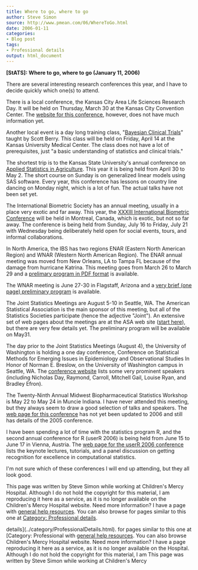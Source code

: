 ```yaml
---
title: Where to go, where to go
author: Steve Simon
source: http://www.pmean.com/06/WhereToGo.html
date: 2006-01-11
categories:
- Blog post
tags:
- Professional details
output: html_document
---
```

**[StATS]:** **Where to go, where to go (January 11,
2006)**

There are several interesting research conferences this year, and I have
to decide quickly which one(s) to attend.

There is a local conference, the Kansas City Area Life Sciences Research
Day. It will be held on Thursday, March 30 at the Kansas City Convention
Center. The [website for this
conference](http://www.kclifesciencesday.org/index.htm), however, does
not have much information yet.

Another local event is a day long training class, \"[Bayesian Clinical
Trials](http://www.amstat.org/education/learnstat/bct.cfm)\" taught by
Scott Berry. This class will be held on Friday, April 14 at the Kansas
University Medical Center. The class does not have a lot of
prerequisites, just \"a basic understanding of statistics and clinical
trials.\"

The shortest trip is to the Kansas State University\'s annual conference
on [Applied Statistics in
Agriculture](http://www.k-state.edu/stats/agstat.conference/). This year
it is being held from April 30 to May 2. The short course on Sunday is
on generalized linear models using SAS software. Every year, this
conference has lessons on country line dancing on Monday night, which is
a lot of fun. The actual talks have not been set yet.

The International Biometric Society has an annual meeting, usually in a
place very exotic and far away. This year, the [XXXIII International
Biometric Conference](http://www.ibc2006.org/e/01-home_e.shtml) will be
held in Montreal, Canada, which is exotic, but not so far away. The
conference is being held from Sunday, July 16 to Friday, July 21 with
Wednesday being deliberately held open for social events, tours, and
informal collaborations.

In North America, the IBS has two regions ENAR (Eastern North American
Region) and WNAR (Western North American Region). The ENAR annual
meeting was moved from New Orleans, LA to Tampa FL because of the damage
from hurricane Katrina. This meeting goes from March 26 to March 29 and
a [prelimary program in PDF
format](http://www.enar.org/2006_prelim_program.pdf) is available.

The WNAR meeting is June 27-30 in Flagstaff, Arizona and a [very brief
(one page) preliminary
program](http://www.wnar.org/Meetings/WNAR%202006/WNAR_IMS_06_RevD_final.pdf)
is available.

The Joint Statistics Meetings are August 5-10 in Seattle, WA. The
American Statistical Association is the main sponsor of this meeting,
but all of the Statistics Societies participate (hence the adjective
\"Joint\"). An extensive set of web pages about the meetings are at the
ASA web site ([start
here](http://www.amstat.org/meetings/jsm/2006/index.cfm)), but there are
very few details yet. The preliminary program will be available on
May31.

The day prior to the Joint Statistics Meetings (August 4), the
University of Washington is holding a one day conference, Conference on
Statistical Methods for Emerging Issues in Epidemiology and
Observational Studies In Honor of Norman E. Breslow, on the University
of Washington campus in Seattle, WA. The [conference
website](http://www.biostat.washington.edu/breslow-conference-2006/index.html)
lists some very prominent speakers (including Nicholas Day, Raymond,
Carroll, Mitchell Gail, Louise Ryan, and Bradley Efron).

The Twenty-Ninth Annual Midwest Biopharmaceutical Statistics Workshop is
May 22 to May 24 in Muncie Indiana. I have never attended this meeting,
but they always seem to draw a good selection of talks and speakers. The
[web page for this conference](http://www.mbswonline.com/) has not yet
been updated to 2006 and still has details of the 2005 conference.

I have been spending a lot of time with the statistics program R, and
the second annual conference for R (userR 2006) is being held from June
15 to June 17 in Vienna, Austria. The [web page for the userR 2006
conference](http://www.r-project.org/useR-2006/Tutorials/index.html)
lists the keynote lectures, tutorials, and a panel discussion on getting
recognition for excellence in computational statistics.

I\'m not sure which of these conferences I will end up attending, but
they all look good.

This page was written by Steve Simon while working at Children\'s Mercy
Hospital. Although I do not hold the copyright for this material, I am
reproducing it here as a service, as it is no longer available on the
Children\'s Mercy Hospital website. Need more information? I have a page
with [general help resources](../GeneralHelp.html). You can also browse
for pages similar to this one at [Category: Professional
details](../category/ProfessionalDetails.html).
<!---More--->
details](../category/ProfessionalDetails.html).
for pages similar to this one at [Category: Professional
with [general help resources](../GeneralHelp.html). You can also browse
Children\'s Mercy Hospital website. Need more information? I have a page
reproducing it here as a service, as it is no longer available on the
Hospital. Although I do not hold the copyright for this material, I am
This page was written by Steve Simon while working at Children\'s Mercy

<!---Do not use
**[StATS]:** **Where to go, where to go (January 11,
This page was written by Steve Simon while working at Children\'s Mercy
Hospital. Although I do not hold the copyright for this material, I am
reproducing it here as a service, as it is no longer available on the
Children\'s Mercy Hospital website. Need more information? I have a page
with [general help resources](../GeneralHelp.html). You can also browse
for pages similar to this one at [Category: Professional
details](../category/ProfessionalDetails.html).
--->

